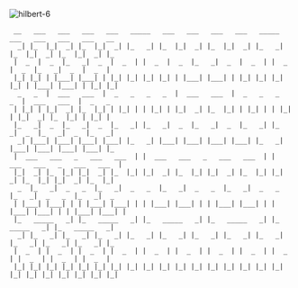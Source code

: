 ![hilbert-6](https://github.com/barabo/barabo/assets/4342684/a7ae484f-d97f-4fd8-ad79-0c81ecf35439)


```
 __   ___   ___   ___   ___   _____   ___   ___   ___   ___   _____   ___   ___   ___   ___   __
  _| |_  |_|  _| |_  |_|  _| |_   _| |_  |_|  _| |_  |_|  _| |_   _| |_  |_|  _| |_  |_|  _| |_
 |  _  |  _  |_   _|  _  |  _  | |  _  |  _  |_   _|  _  |  _  | |  _  |  _  |_   _|  _  |  _  |
 |_| |_| | |___| |___| | |_| |_| |_| |_| | |___| |___| | |_| |_| |_| |_| | |___| |___| | |_| |_|
  _   _  |  ___   ___  |  _   _   _   _  |  ___   ___  |  _   _   _   _  |  ___   ___  |  _   _
 | |_| | |_|  _| |_  |_| | |_| | | |_| | |_|  _| |_  |_| | |_| | | |_| | |_|  _| |_  |_| | |_| |
 |_   _|  _  |_   _|  _  |_   _| |_   _|  _  |_   _|  _  |_   _| |_   _|  _  |_   _|  _  |_   _|
  _| |___| |___| |___| |___| |_   _| |___| |___| |___| |___| |_   _| |___| |___| |___| |___| |_
 |  ___   ___   _   ___   ___  | |  ___   ___   _   ___   ___  | |  ___   ___   _   ___   ___  |
 |_|  _| |_  |_| |_|  _| |_  |_| |_|  _| |_  |_| |_|  _| |_  |_| |_|  _| |_  |_| |_|  _| |_  |_|
  _  |_   _|  _   _  |_   _|  _   _  |_   _|  _   _  |_   _|  _   _  |_   _|  _   _  |_   _|  _
 | |___| |___| | | |___| |___| | | |___| |___| | | |___| |___| | | |___| |___| | | |___| |___| |
 |_   _____   _| |_   _____   _| |_   _____   _| |_   _____   _| |_   _____   _| |_   _____   _|
  _| |_   _| |_   _| |_   _| |_   _| |_   _| |_   _| |_   _| |_   _| |_   _| |_   _| |_   _| |_
 |  _  | |  _  | |  _  | |  _  | |  _  | |  _  | |  _  | |  _  | |  _  | |  _  | |  _  | |  _  |
 |_| |_| |_| |_| |_| |_| |_| |_| |_| |_| |_| |_| |_| |_| |_| |_| |_| |_| |_| |_| |_| |_| |_| |_|

```
<!--
**barabo/barabo** is a ✨ _special_ ✨ repository because its `README.md` (this file) appears on your GitHub profile.

Here are some ideas to get you started:

- 🔭 I’m currently working on ...
- 🌱 I’m currently learning ...
- 👯 I’m looking to collaborate on ...
- 🤔 I’m looking for help with ...
- 💬 Ask me about ...
- 📫 How to reach me: ...
- 😄 Pronouns: ...
- ⚡ Fun fact: ...
-->
